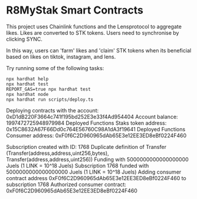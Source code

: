 # R8MyStak Smart Contracts

This project uses Chainlink functions and the Lensprotocol to aggregate likes.
Likes are converted to STK tokens. Users need to synchronise by clicking SYNC.

In this way, users can 'farm' likes and 'claim' STK tokens when its beneficial based on likes on tiktok, instagram, and lens.

Try running some of the following tasks:

```shell
npx hardhat help
npx hardhat test
REPORT_GAS=true npx hardhat test
npx hardhat node
npx hardhat run scripts/deploy.ts
```

Deploying contracts with the account: 0xD1dB220F3664c741f195bd252E3e33f4Ad954404
Account balance: 1997472725948979984
Deployed Functions Staks token address: 0x15C8632A67F66Dd0c764E56760C98A1dA3f19641
Deployed Functions Consumer address: 0xF0f6C2D960965dAb65E3e12EE3ED8eBf0224F460

Subscription created with ID: 1768
Duplicate definition of Transfer (Transfer(address,address,uint256,bytes), Transfer(address,address,uint256))
Funding with 5000000000000000000 Juels (1 LINK = 10^18 Juels)
Subscription 1768 funded with 5000000000000000000 Juels (1 LINK = 10^18 Juels)
Adding consumer contract address 0xF0f6C2D960965dAb65E3e12EE3ED8eBf0224F460 to subscription 1768
Authorized consumer contract: 0xF0f6C2D960965dAb65E3e12EE3ED8eBf0224F460